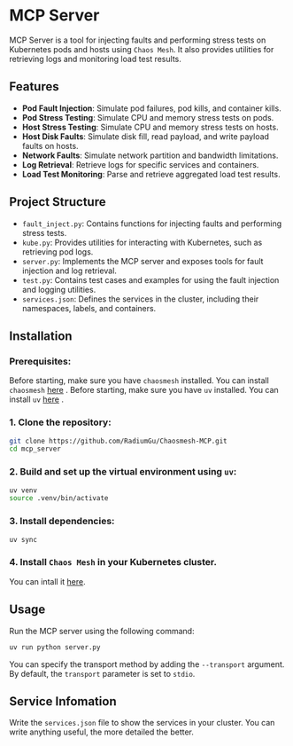 # MCP Server

MCP Server is a tool for injecting faults and performing stress tests on Kubernetes pods and hosts using `Chaos Mesh`. It also provides utilities for retrieving logs and monitoring load test results.

## Features

- **Pod Fault Injection**: Simulate pod failures, pod kills, and container kills.
- **Pod Stress Testing**: Simulate CPU and memory stress tests on pods.
- **Host Stress Testing**: Simulate CPU and memory stress tests on hosts.
- **Host Disk Faults**: Simulate disk fill, read payload, and write payload faults on hosts.
- **Network Faults**: Simulate network partition and bandwidth limitations.
- **Log Retrieval**: Retrieve logs for specific services and containers.
- **Load Test Monitoring**: Parse and retrieve aggregated load test results.

## Project Structure

- `fault_inject.py`: Contains functions for injecting faults and performing stress tests.
- `kube.py`: Provides utilities for interacting with Kubernetes, such as retrieving pod logs.
- `server.py`: Implements the MCP server and exposes tools for fault injection and log retrieval.
- `test.py`: Contains test cases and examples for using the fault injection and logging utilities.
- `services.json`: Defines the services in the cluster, including their namespaces, labels, and containers.

## Installation

### Prerequisites:

Before starting, make sure you have `chaosmesh` installed. You can install `chaosmesh` [here](https://chaos-mesh.org/docs/production-installation-using-helm/) .
Before starting, make sure you have `uv` installed. You can install `uv` [here](https://docs.astral.sh/uv/getting-started/installation/) .


### 1. Clone the repository:

```bash
git clone https://github.com/RadiumGu/Chaosmesh-MCP.git
cd mcp_server
```

### 2. Build and set up the virtual environment using `uv`:

```bash
uv venv
source .venv/bin/activate
```

### 3. Install dependencies:

```bash
uv sync
```

### 4. Install `Chaos Mesh` in your Kubernetes cluster.

You can intall it [here](https://chaos-mesh.org/docs/production-installation-using-helm/).

## Usage

Run the MCP server using the following command:

```bash
uv run python server.py
```

You can specify the transport method by adding the `--transport` argument. By default, the `transport` parameter is set to `stdio`.

## Service Infomation

Write the `services.json` file to show the services in your cluster. You can write anything useful, the more detailed the better.
